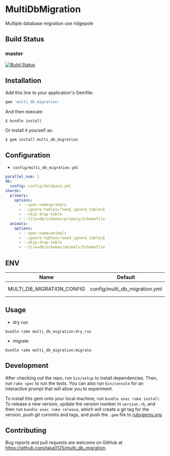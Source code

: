 # MultiDbMigration

Multiple database migration use ridgepole

## Build Status

### master
[![Build Status](https://github.com/taka0125/multi_db_migration/workflows/Ruby/badge.svg)](https://github.com/taka0125/multi_db_migration/actions)

## Installation

Add this line to your application's Gemfile:

```ruby
gem 'multi_db_migration'
```

And then execute:

    $ bundle install

Or install it yourself as:

    $ gem install multi_db_migration

## Configuration

- `config/multi_db_migration.yml`

```yaml
parallel_num: 1
db:
  config: config/database.yml
shards:
  primary:
    options:
      - --spec-name=primary
      - --ignore-tables=^need_ignore_tables$
      - --skip-drop-table
      - --file=db/schemas/primary/Schemafile
  animals:
    options:
      - --spec-name=animals
      - --ignore-tables=^need_ignore_tables$
      - --skip-drop-table
      - --file=db/schemas/animals/Schemafile
```

## ENV

| Name | Default | Description |
| --- | --- | --- |
| MULTI_DB_MIGRATION_CONFIG | config/multi_db_migration.yml | path for multi_db_migration.yml |

## Usage

- dry run

```
bundle rake multi_db_migration:dry_run
```

- migrate

```
bundle rake multi_db_migration:migrate
```

## Development

After checking out the repo, run `bin/setup` to install dependencies. Then, run `rake spec` to run the tests. You can also run `bin/console` for an interactive prompt that will allow you to experiment.

To install this gem onto your local machine, run `bundle exec rake install`. To release a new version, update the version number in `version.rb`, and then run `bundle exec rake release`, which will create a git tag for the version, push git commits and tags, and push the `.gem` file to [rubygems.org](https://rubygems.org).

## Contributing

Bug reports and pull requests are welcome on GitHub at https://github.com/taka0125/multi_db_migration.

